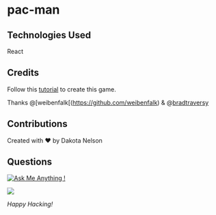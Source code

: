 # pac-man

## Technologies Used

React

## Credits

Follow this [tutorial](https://www.youtube.com/watch?v=YBtzzVwrTeE) to create this game.

Thanks @[weibenfalk[(https://github.com/weibenfalk) & @[bradtraversy](https://github.com/bradtraversy)

## Contributions

Created with ❤️ by Dakota Nelson

## Questions

[![Ask Me Anything !](https://img.shields.io/badge/Ask%20me-anything-1abc9c.svg)](https://GitHub.com/Naereen/ama)

<a href="mailto:kotalilyy@gmail.com?"><img src="https://img.shields.io/badge/gmail-%23DD0031.svg?&style=for-the-badge&logo=gmail&logoColor=white"/></a>

_Happy Hacking!_